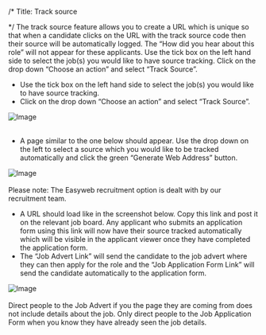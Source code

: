 /*
Title: Track source

*/
 The track source feature allows you to create a URL which is unique so that when a candidate clicks on the URL with the track source code then their source will be automatically logged. The “How did you hear about this role” will not appear for these applicants. Use the tick box on the left hand side to select the job(s) you would like to have source tracking. Click on the drop down “Choose an action” and select “Track Source”.  
  

- Use the tick box on the left hand side to select the job(s) you would like to have source tracking.
- Click on the drop down “Choose an action” and select “Track Source”.

![Image](https://s3.amazonaws.com/tw-desk/i/122167/attachment-inline/98318.20150501140929528.98318.20150501140929528GOqXz)  
  <br>

- A page similar to the one below should appear. Use the drop down on the left to select a source which you would like to be tracked automatically and click the green “Generate Web Address” button.

![Image](https://s3.amazonaws.com/tw-desk/i/122167/attachment-inline/98318.20150501140948719.98318.201505011409487194gz6H)  
  <br>
Please note: The Easyweb recruitment option is dealt with by our recruitment team.  
  

- A URL should load like in the screenshot below. Copy this link and post it on the relevant job board. Any applicant who submits an application form using this link will now have their source tracked automatically which will be visible in the applicant viewer once they have completed the application form.
- The “Job Advert Link” will send the candidate to the job advert where they can then apply for the role and the “Job Application Form Link” will send the candidate automatically to the application form.

![Image](https://s3.amazonaws.com/tw-desk/i/122167/attachment-inline/98318.20150501141030929.98318.20150501141030929BdZ3K)  
  <br>
Direct people to the Job Advert if you the page they are coming from does not include details about the job. Only direct people to the Job Application Form when you know they have already seen the job details.